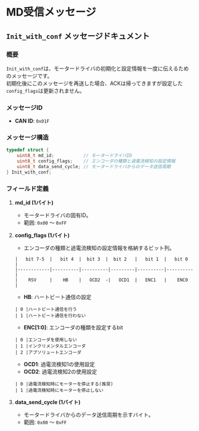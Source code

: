 # MD受信メッセージ
## `Init_with_conf` メッセージドキュメント

### 概要

`Init_with_conf`は、モータードライバの初期化と設定情報を一度に伝えるためのメッセージです。<br>
初期化後にこのメッセージを再送した場合、ACKは帰ってきますが設定した`config_flags`は更新されません。

### メッセージID

- **CAN ID**: `0x01F`

### メッセージ構造

```c
typedef struct {
    uint8_t md_id;           // モータードライバID
    uint8_t config_flags;    // エンコーダの種類と過電流検知の設定情報
    uint8_t data_send_cycle; // モータードライバからのデータ送信周期
} Init_with_conf;
```

### フィールド定義

1. **md_id (1バイト)**
    - モータードライバの固有ID。
    - 範囲: `0x00` ～ `0xFF`

2. **config_flags (1バイト)**
    - エンコーダの種類と過電流検知の設定情報を格納するビット列。

    ```plaintext
    |   bit 7-5  |   bit 4  |  bit 3  |  bit 2   |   bit 1  |   bit 0  |
    |------------|----------|----------|---------|----------|----------|
    |    RSV     |    HB    |   OCD2  -|   OCD1  |   ENC1   |    ENC0  |
    ```

    - **HB**: ハートビート通信の設定
    ```plaintext
    | 0 |ハートビート通信を行う
    | 1 |ハートビート通信を行わない
    ```
    - **ENC[1:0]**: エンコーダの種類を設定するbit

    ```plaintext
    | 0 |エンコーダを使用しない
    | 1 |インクリメンタルエンコーダ
    | 2 |アブソリュートエンコーダ
    ```
    - **OCD1**: 過電流検知1の使用設定
    - **OCD2**: 過電流検知2の使用設定
    ```plaintext
    | 0 |過電流検知時にモーターを停止する(推奨)
    | 1 |過電流検知時にモーターを停止しない
    ```

3. **data_send_cycle (1バイト)**
    - モータードライバからのデータ送信周期を示すバイト。
    - 範囲: `0x00` ～ `0xFF`